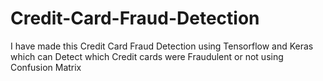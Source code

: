 # Credit-Card-Fraud-Detection

I have made this Credit Card Fraud Detection using Tensorflow and Keras which can Detect which Credit cards were Fraudulent or not using Confusion Matrix


